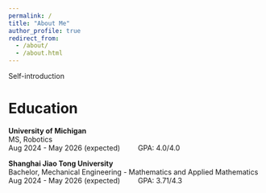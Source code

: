 ```yaml
---
permalink: /
title: "About Me"
author_profile: true
redirect_from: 
  - /about/
  - /about.html
---
```


Self-introduction

Education
======
**University of Michigan**  
MS, Robotics  
Aug 2024 - May 2026 (expected) &nbsp; &nbsp; &nbsp; &nbsp; GPA: 4.0/4.0

**Shanghai Jiao Tong University**  
Bachelor, Mechanical Engineering - Mathematics and Applied Mathematics  
Aug 2024 - May 2026 (expected) &nbsp; &nbsp; &nbsp; &nbsp; GPA: 3.71/4.3